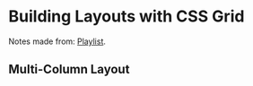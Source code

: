 # Building Layouts with CSS Grid

Notes made from: [Playlist](https://www.youtube.com/playlist?list=PL4cUxeGkcC9hk02lFb6EkdXF2DYGl4Gg4).

## Multi-Column Layout

